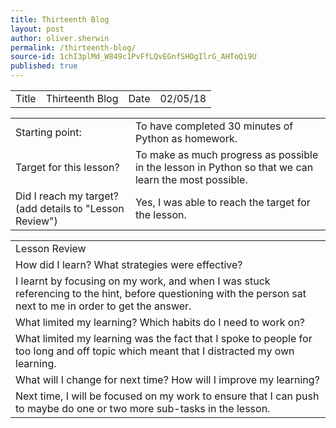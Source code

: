 ```yaml
---
title: Thirteenth Blog
layout: post
author: oliver.sherwin
permalink: /thirteenth-blog/
source-id: 1chI3plMd_W849c1PvFfLQvEGnfSHOgIlrG_AHToQi9U
published: true
---
```

<table>
  <tr>
    <td>Title</td>
    <td>Thirteenth Blog</td>
    <td>Date</td>
    <td>02/05/18</td>
  </tr>
</table>


<table>
  <tr>
    <td>Starting point:</td>
    <td>To have completed 30 minutes of Python as homework.</td>
  </tr>
  <tr>
    <td>Target for this lesson?</td>
    <td>To make as much progress as possible in the lesson in Python so that we can learn the most possible.</td>
  </tr>
  <tr>
    <td>Did I reach my target?
(add details to "Lesson Review")</td>
    <td>Yes, I was able to reach the target for the lesson.</td>
  </tr>
</table>


<table>
  <tr>
    <td>Lesson Review</td>
  </tr>
  <tr>
    <td>How did I learn? What strategies were effective?</td>
  </tr>
  <tr>
    <td>I learnt by focusing on my work, and when I was stuck referencing to the hint, before questioning with the person sat next to me in order to get the answer.</td>
  </tr>
  <tr>
    <td>What limited my learning? Which habits do I need to work on?</td>
  </tr>
  <tr>
    <td>What limited my learning was the fact that I spoke to people for too long and off topic which meant that I distracted my own learning.</td>
  </tr>
  <tr>
    <td>What will I change for next time? How will I improve my learning?</td>
  </tr>
  <tr>
    <td>Next time, I will be focused on my work to ensure that I can push to maybe do one or two more sub-tasks in the lesson.</td>
  </tr>
</table>


